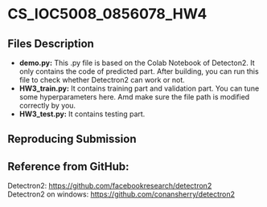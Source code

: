 # CS_IOC5008_0856078_HW4
## Files Description
* **demo.py:** This .py file is based on the Colab Notebook of Detecton2. It only contains the code of predicted part. After building, you can run this file to check whether Detectron2 can work or not.  
* **HW3_train.py:** It contains training part and validation part. You can tune some hyperparameters here. Amd make sure the file path is modified correctly by you.  
* **HW3_test.py:** It contains testing part.
## Reproducing Submission
## Reference from GitHub:
Detectron2: https://github.com/facebookresearch/detectron2  
Detectron2 on windows: https://github.com/conansherry/detectron2
